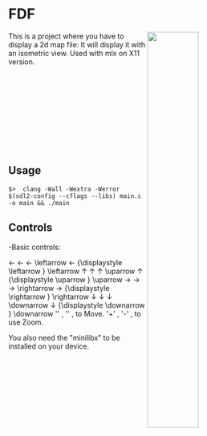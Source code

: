 # FDF

<img align="right"  src="http://i.imgur.com/C27QA4E.png" width="45%" />

This is a project where you have to display a 2d map file:
It will display it with an isometric view.
Used with mlx on X11 version.

<br /><br /><br /><br /><br /><br /><br /><br /><br />
## Usage
	$>  clang -Wall -Wextra -Werror $(sdl2-config --cflags --libs) main.c -o main && ./main

## Controls

-Basic controls:

&larr; 	&#x2190; 	← 	\leftarrow 	← {\displaystyle \leftarrow } \leftarrow
&uarr; 	&#x2191; 	↑ 	\uparrow 	↑ {\displaystyle \uparrow } \uparrow
&rarr; 	&#x2192; 	→ 	\rightarrow 	→ {\displaystyle \rightarrow } \rightarrow
&darr; 	&#x2193; 	↓ 	\downarrow 	↓ {\displaystyle \downarrow } \downarrow 
'' , '' , to Move.
'+' , '-' , to use Zoom.

You also need the "minilibx" to be installed on your device.

</tbody>
